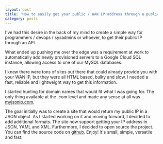 ```yaml
---
layout: post
title: "How to easily get your public / WAN IP address through a public API"
category: posts
---
```


I've had this desire in the back of my mind to create a simple way
for programmers / devops / sysadmins or whoever, to get their public IP
through an API.

What ended up pushing me over the edge was a requirement at work to
automatically add newly provisioned servers to a Google Cloud SQL
instance, allowing access to one of our MySQL databases.

I knew there were tons of sites out there that could already provide
you with your WAN IP, but they were all HTML based, bulky and slow. I needed
a fast, reliable and lightweight way to get this information.

I started hunting for domain names that would fit what I was going for. The
only thing available at the .com level and made any sense at all was [myjsonip.com][1].

The goal initially was to create a site that would return my public IP in
a JSON object. As I started working on it and moving forward, I decided to
add additional formats. The site now support getting your IP address in JSON,
YAML and XML. Furthermore, I decided to open source the project. You can find
the source code on [github][2]. Enjoy! It's small, simple, versatile and fast.

[1]: http://myjsonip.com/
[2]: https://github.com/jasonwbarnett/myjsonip.com

